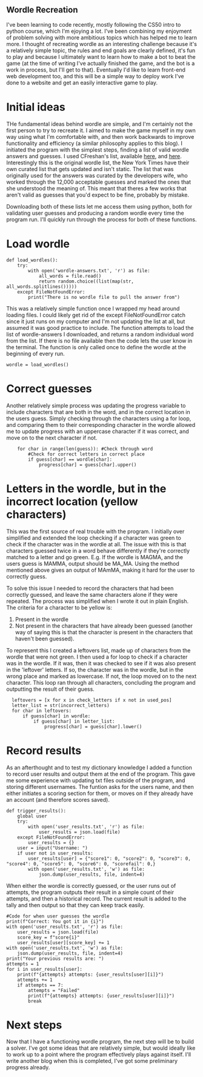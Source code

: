 ## Wordle Recreation

I've been learning to code recently, mostly following the CS50 intro to python course, which I'm ejoying a lot.  I've been combining my enjoyment of problem solving with more ambitious topics which has helped me to learn more.  I thought of recreating wordle as an interesting challenge because it's a relatively simple topic, the rules and end goals are clearly defined, it's fun to play and because I ultimately want to learn how to make a bot to beat the game (at the time of writing I've actually finished the game, and the bot is a work in process, but I'll get to that).  Eventually I'd like to learn front-end web development too, and this will be a simple way to deploy work I've done to a website and get an easily interactive game to play.

# Initial ideas
THe fundamental ideas behind wordle are simple, and I'm certainly not the first person to try to recreate it.  I aimed to make the game myself in my own way using what I'm comfortable with, and then work backwards to improve functionality and efficiency (a similar philosophy applies to this blog).  I initiated the program with the simplest steps, finding a list of valid wordle answers and guesses.  I used CFreshan's list, available [here](https://gist.github.com/cfreshman/a03ef2cba789d8cf00c08f767e0fad7b), and [here](https://gist.github.com/cfreshman/a7b776506c73284511034e63af1017ee).  Interestingly this is the original wordle list, the New York Times have their own curated list that gets updated and isn't static.  The list that was originally used for the answers was curated by the developers wife, who worked through the 12,000 acceptable guesses and marked the ones that she understood the meaning of.  This meant that theres a few works that aren't valid as guesses that you'd expect to be fine, probably by mistake.

Downloading both of these lists let me access them using python, both for validating user guesses and producing a random wordle every time the program run.  I'll quickly run through the process for both of these functions.

# Load wordle
```
def load_wordles():
    try:
        with open('wordle-answers.txt', 'r') as file:
            all_words = file.read()
            return random.choice((list(map(str, all_words.splitlines()))))
    except FileNotFoundError:
        print("There is no wordle file to pull the answer from")
```
This was a relatively simple function once I wrapped my head around loading files.  I could likely get rid of the except FileNotFoundError catch since it just runs on my computer and I'm not updating the list at all, but assumed it was good practice to include.  The function attempts to load the list of wordle-answers I downloaded, and returns a random individual word from the list.  If there is no file available then the code lets the user know in the terminal.  The function is only called once to define the wordle at the beginning of every run.
```
wordle = load_wordles()
```
# Correct guesses
Another relatively simple process was updating the progress variable to include characters that are both in the word, and in the correct location in the users guess.  Simply checking through the characters using a for loop, and comparing them to their corresponding character in the wordle allowed me to update progress with an uppercase character if it was correct, and move on to the next character if not.
```
    for char in range(len(guess)): #Check through word
        #Check for correct letters in correct place
        if guess[char] == wordle[char]:
            progress[char] = guess[char].upper()
```
# Letters in the wordle, but in the incorrect location (yellow characters)
This was the first source of real trouble with the program.  I initially over simplified and extended the loop checking if a character was green to check if the character was in the wordle at all.  The issue with this is that characters guessed twice in a word behave differently if they're correctly matched to a letter and go green.  E.g. If the wordle is MAGMA, and the users guess is MAMMA, output should be MA_MA.  Using the method mentioned above gives an output of MAmMA, making it hard for the user to correctly guess.

To solve this issue I needed to record the characters that had been correctly guessed, and leave the same characters alone if they were repeated.  The process was simplified when I wrote it out in plain English.  The criteria for a character to be yellow is:
1. Present in the wordle
2. Not present in the characters that have already been guessed (another way of saying this is that the character is present in the characters that haven't been guessed).

To represent this I created a leftovers list, made up of characters from the wordle that were not green.  I then used a for loop to check if a character was in the wordle.  If it was, then it was checked to see if it was also present in the 'leftover' letters.  If so, the character was in the wordle, but in the wrong place and marked as lowercase.  If not, the loop moved on to the next character.  This loop ran through all characters, concluding the program and outputting the result of their guess.
```
  leftovers = [x for x in check_letters if x not in used_pos]
  letter_list = str(incorrect_letters)
  for char in leftovers:
      if guess[char] in wordle:
          if guess[char] in letter_list:
              progress[char] = guess[char].lower()
```
# Record results
As an afterthought and to test my dictionary knowledge I added a function to record user results and output them at the end of the program.  This gave me some experience with updating txt files outside of the program, and storing different usernames.  The funtion asks for the users name, and then either initiates a scoring section for them, or moves on if they already have an account (and therefore scores saved).
```
def trigger_results():
    global user
    try:
        with open('user_results.txt', 'r') as file:
            user_results = json.load(file)
    except FileNotFoundError:
        user_results = {}
    user = input("Username: ")
    if user not in user_results:
        user_results[user] = {"score1": 0, "score2": 0, "score3": 0, "score4": 0, "score5": 0, "score6": 0, "scorefail": 0,}
        with open('user_results.txt', 'w') as file:
            json.dump(user_results, file, indent=4)
```
When either the wordle is correctly guessed, or the user runs out of attempts, the program outputs their result in a simple count of their attempts, and then a historical record.  The current result is added to the tally and then output so that they can keep track easily.
```
#Code for when user guesses the wordle
print(f"Correct: You got it in {i}")
with open('user_results.txt', 'r') as file:
    user_results = json.load(file)
    score_key = f"score{i}"
    user_results[user][score_key] += 1
with open('user_results.txt', 'w') as file:
    json.dump(user_results, file, indent=4)
print("Your previous results are: ")
attempts = 1
for i in user_results[user]:        
    print(f"{attempts} attempts: {user_results[user][i]}")
    attempts += 1
    if attempts == 7:
        attempts = "Failed"
        print(f"{attempts} attempts: {user_results[user][i]}")
        break
```
# Next steps
Now that I have a functioning wordle program, the next step will be to build a solver.  I've got some ideas that are relatively simple, but would ideally like to work up to a point where the program effectively plays against itself.  I'll write another blog when this is completed, I've got some preliminary progress already.
